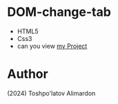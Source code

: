 # DOM-change-tab
- HTML5
- Css3
- can you view [my Project](https://toshpulatovalimardon.github.io/Laundry/)
# Author 
(2024) Toshpo'latov Alimardon
